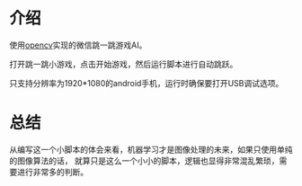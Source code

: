 介绍
================================================================================

使用[opencv](https://docs.opencv.org/3.1.0/d2/d96/tutorial_py_table_of_contents_imgproc.html)实现的微信跳一跳游戏AI。

打开跳一跳小游戏，点击开始游戏，然后运行脚本进行自动跳跃。

只支持分辨率为1920*1080的android手机，运行时确保要打开USB调试选项。


总结
================================================================================

从编写这一个小脚本的体会来看，机器学习才是图像处理的未来，如果只使用单纯的图像算法的话，
就算只是这么一个小小的脚本，逻辑也显得非常混乱繁琐，需要进行非常多的判断。
